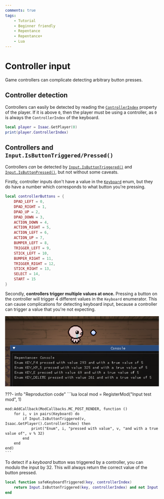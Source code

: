 ```yaml
---
comments: true
tags:
    - Tutorial
    - Beginner friendly
    - Repentance
    - Repentance+
    - Lua
---
```


# Controller input
Game controllers can complicate detecting arbitrary button presses.

## Controller detection
Controllers can easily be detected by reading the [`ControllerIndex`](https://wofsauge.github.io/IsaacDocs/rep/EntityPlayer.html#controllerindex) property of the player. If it is above `0`, then the player must be using a controller, as `0` is always the `ControllerIndex` of the keyboard.
```lua
local player = Isaac.GetPlayer(0)
print(player.ControllerIndex)
```

## Controllers and `Input.IsButtonTriggered/Pressed()`
Controllers *can* be detected by [`Input.IsButtonTriggered()`](https://wofsauge.github.io/IsaacDocs/rep/Input.html#isbuttontriggered) and [`Input.IsButtonPressed()`](https://wofsauge.github.io/IsaacDocs/rep/Input.html#isbuttonpressed), but not without some caveats.

Firstly, controller inputs don't have a value in the [`Keyboard`](https://wofsauge.github.io/IsaacDocs/rep/enums/Keyboard.html) enum, but they do have a number which corresponds to what button you're pressing.
```lua
local controllerButtons = {
    DPAD_LEFT = 0,
    DPAD_RIGHT = 1,
    DPAD_UP = 2,
    DPAD_DOWN = 3,
    ACTION_DOWN = 4,
    ACTION_RIGHT = 5,
    ACTION_LEFT = 6,
    ACTION_UP = 7,
    BUMPER_LEFT = 8,
    TRIGGER_LEFT = 9,
    STICK_LEFT = 10,
    BUMPER_RIGHT = 11,
    TRIGGER_RIGHT = 12,
    STICK_RIGHT = 13,
    SELECT = 14,
    START = 15
}
```

Secondly, **controllers trigger multiple values at once.** Pressing a button on the controller will trigger 4 different values in the `Keyboard` enumerator. This can cause complications for detecting keyboard input, because a controller can trigger a value that you're not expecting.

![A controller triggering multiple values at once](../assets/controller_input/controller_input.png)

???- info "Reproduction code"
    ```lua
    local mod = RegisterMod("Input test mod", 1)

    mod:AddCallback(ModCallbacks.MC_POST_RENDER, function ()
        for i, v in pairs(Keyboard) do
            if Input.IsButtonTriggered(v, Isaac.GetPlayer().ControllerIndex) then
                print("Enum", i, "pressed with value", v, "and with a true value of", v % 32)
            end
        end
    end)
    ```

To detect if a *keyboard* button was triggered by a controller, you can modulo the input by 32. This will always return the correct value of the button pressed.
```lua
local function safeKeyboardTriggered(key, controllerIndex)
    return Input.IsButtonTriggered(key, controllerIndex) and not Input.IsButtonTriggered(key % 32, controllerIndex)
end
```